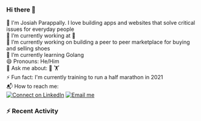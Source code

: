 ### Hi there 👋

<!--
**parappally/parappally** is a ✨ _special_ ✨ repository because its `README.md` (this file) appears on your GitHub profile.

Here are some ideas to get you started:

- 🔭 I’m currently working on ...
- 🌱 I’m currently learning ...
- 👯 I’m looking to collaborate on ...
- 🤔 I’m looking for help with ...
- 💬 Ask me about ...
- 📫 How to reach me: ...
- 😄 Pronouns: ...
- ⚡ Fun fact: ...
-->

🐲  I'm Josiah Parappally. I love building apps and websites that solve critical issues for everyday people <br>
💼  I’m currently working at  <br>
🔭  I’m currently working on building a peer to peer marketplace for buying and selling shoes <br>
🌱  I’m currently learning Golang <br>
😄  Pronouns: He/Him <br>
💬  Ask me about: 🏀 🏋️ <br>
⚡  Fun fact: I'm currently training to run a half marathon in 2021 <br>
📬  How to reach me: <br>
[![Connect on LinkedIn](https://img.shields.io/badge/--linkedin?label=LinkedIn&logo=LinkedIn&style=social)](https://www.linkedin.com/in/parappally/)
[![Email me](https://img.shields.io/badge/--gmail?label=Gmail&logo=Gmail&style=social)](mailto:josiahparappally@gmail.com) <br>

### :zap: Recent Activity

<!--START_SECTION:activity-->







<!--END_SECTION:activity-->
